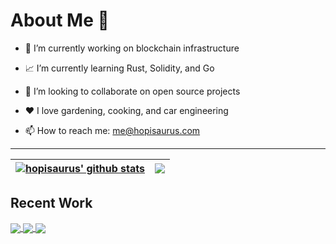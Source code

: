 # About Me 👋

- 💼 I’m currently working on blockchain infrastructure

- 📈 I’m currently learning Rust, Solidity, and Go

- 👯 I’m looking to collaborate on open source projects

- ❤️ I love gardening, cooking, and car engineering

- 📫 How to reach me: me@hopisaurus.com

---

| <a href="https://github.com/hopisaurus/github-readme-stats"><img align="center" src="https://github-readme-stats.vercel.app/api?username=hopisaurus&include_all_commits=true&count_private=true&show_icons=true&theme=great-gatsby&hide_border=true" alt="hopisaurus' github stats" /></a> | <a href="https://github.com/hopisaurus/github-readme-stats"><img align="center" src="https://github-readme-stats.vercel.app/api/top-langs/?username=hopisaurus&layout=compact&theme=great-gatsby&hide_border=true" /></a> |
| ------------- | ------------- |


## Recent Work

<a href="https://github.com/hopisaurus/test-rest-api">
    <img align="center" src="https://github-readme-stats.vercel.app/api/pin/?username=hopisaurus&repo=test-rest-api&theme=great-gatsby&hide_border=true" />
</a>
<a href="https://github.com/hopisaurus/react-frontend-nginx">
    <img align="center" src="https://github-readme-stats.vercel.app/api/pin/?username=hopisaurus&repo=react-frontend-nginx&theme=great-gatsby&hide_border=true" />
</a>
<a href="https://github.com/hopisaurus/arduino_projects">
    <img align="center" src="https://github-readme-stats.vercel.app/api/pin/?username=hopisaurus&repo=arduino_projects&theme=great-gatsby&hide_border=true" />
</a>

<!-- [![test-rest-api Card](https://github-readme-stats.vercel.app/api/pin/?username=patrickballarano&repo=uniswap-v3-pool-aggregates&theme=great-gatsby&hide_border=true)](https://github.com/patrickballarano/uniswap-v3-pool-aggregates) -->